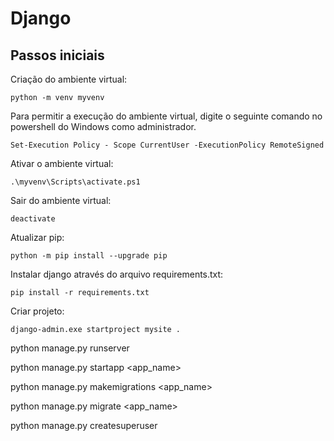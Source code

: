 # Django

## Passos iniciais

Criação do ambiente virtual:

```
python -m venv myvenv
```

Para permitir a execução do ambiente virtual, digite o seguinte comando no powershell do Windows como administrador.

```
Set-Execution Policy - Scope CurrentUser -ExecutionPolicy RemoteSigned
```

Ativar o ambiente virtual:

```
.\myvenv\Scripts\activate.ps1
```

Sair do ambiente virtual:

```
deactivate
```

Atualizar pip:

```
python -m pip install --upgrade pip
```

Instalar django através do arquivo requirements.txt:

```
pip install -r requirements.txt
```

Criar projeto:

```
django-admin.exe startproject mysite .
```

python manage.py runserver

python manage.py startapp <app_name>

python manage.py makemigrations <app_name>

python manage.py migrate <app_name>

python manage.py createsuperuser
